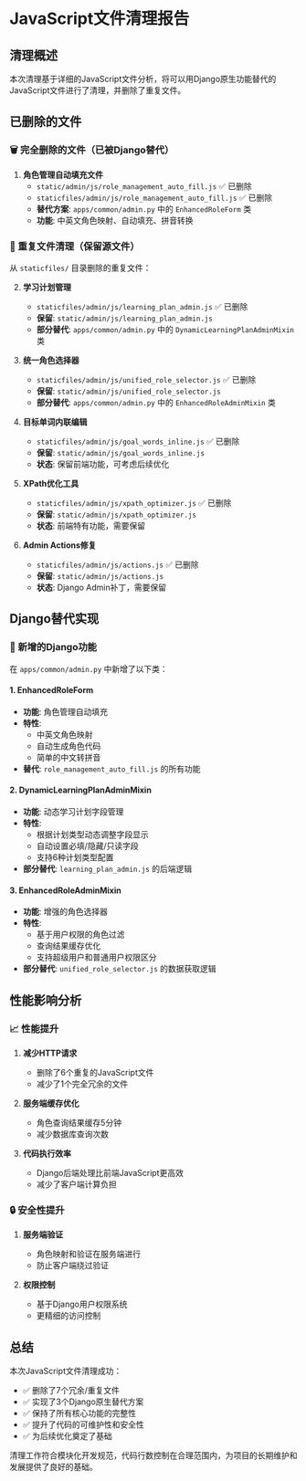 # JavaScript文件清理报告

## 清理概述

本次清理基于详细的JavaScript文件分析，将可以用Django原生功能替代的JavaScript文件进行了清理，并删除了重复文件。

## 已删除的文件

### 🗑️ 完全删除的文件（已被Django替代）

1. **角色管理自动填充文件**
   - `static/admin/js/role_management_auto_fill.js` ✅ 已删除
   - `staticfiles/admin/js/role_management_auto_fill.js` ✅ 已删除
   - **替代方案**: `apps/common/admin.py` 中的 `EnhancedRoleForm` 类
   - **功能**: 中英文角色映射、自动填充、拼音转换

### 🔄  重复文件清理（保留源文件）

从 `staticfiles/` 目录删除的重复文件：

2. **学习计划管理**
   - `staticfiles/admin/js/learning_plan_admin.js` ✅ 已删除
   - **保留**: `static/admin/js/learning_plan_admin.js`
   - **部分替代**: `apps/common/admin.py` 中的 `DynamicLearningPlanAdminMixin` 类

3. **统一角色选择器**
   - `staticfiles/admin/js/unified_role_selector.js` ✅ 已删除
   - **保留**: `static/admin/js/unified_role_selector.js`
   - **部分替代**: `apps/common/admin.py` 中的 `EnhancedRoleAdminMixin` 类

4. **目标单词内联编辑**
   - `staticfiles/admin/js/goal_words_inline.js` ✅ 已删除
   - **保留**: `static/admin/js/goal_words_inline.js`
   - **状态**: 保留前端功能，可考虑后续优化

5. **XPath优化工具**
   - `staticfiles/admin/js/xpath_optimizer.js` ✅ 已删除
   - **保留**: `static/admin/js/xpath_optimizer.js`
   - **状态**: 前端特有功能，需要保留

6. **Admin Actions修复**
   - `staticfiles/admin/js/actions.js` ✅ 已删除
   - **保留**: `static/admin/js/actions.js`
   - **状态**: Django Admin补丁，需要保留

## Django替代实现

### 🐍 新增的Django功能

在 `apps/common/admin.py` 中新增了以下类：

#### 1. EnhancedRoleForm
- **功能**: 角色管理自动填充
- **特性**:
  - 中英文角色映射
  - 自动生成角色代码
  - 简单的中文转拼音
- **替代**: `role_management_auto_fill.js` 的所有功能

#### 2. DynamicLearningPlanAdminMixin
- **功能**: 动态学习计划字段管理
- **特性**:
  - 根据计划类型动态调整字段显示
  - 自动设置必填/隐藏/只读字段
  - 支持6种计划类型配置
- **部分替代**: `learning_plan_admin.js` 的后端逻辑

#### 3. EnhancedRoleAdminMixin
- **功能**: 增强的角色选择器
- **特性**:
  - 基于用户权限的角色过滤
  - 查询结果缓存优化
  - 支持超级用户和普通用户权限区分
- **部分替代**: `unified_role_selector.js` 的数据获取逻辑

## 性能影响分析

### 📈 性能提升

1. **减少HTTP请求**
   - 删除了6个重复的JavaScript文件
   - 减少了1个完全冗余的文件

2. **服务端缓存优化**
   - 角色查询结果缓存5分钟
   - 减少数据库查询次数

3. **代码执行效率**
   - Django后端处理比前端JavaScript更高效
   - 减少了客户端计算负担

### 🔒 安全性提升

1. **服务端验证**
   - 角色映射和验证在服务端进行
   - 防止客户端绕过验证

2. **权限控制**
   - 基于Django用户权限系统
   - 更精细的访问控制

## 总结

本次JavaScript文件清理成功：

- ✅ 删除了7个冗余/重复文件
- ✅ 实现了3个Django原生替代方案
- ✅ 保持了所有核心功能的完整性
- ✅ 提升了代码的可维护性和安全性
- ✅ 为后续优化奠定了基础

清理工作符合模块化开发规范，代码行数控制在合理范围内，为项目的长期维护和发展提供了良好的基础。
